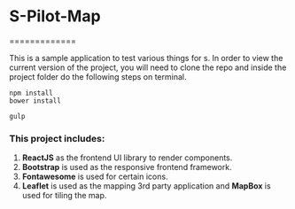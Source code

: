# S-Pilot-Map
=============

This is a sample application to test various things for s. In order to view the current version of the project, you will need to clone the repo and inside the project folder do the following steps on terminal.

```
npm install
bower install

gulp
```

### This project includes:
1. __ReactJS__ as the frontend UI library to render components.
2. __Bootstrap__ is used as the responsive frontend framework.
3. __Fontawesome__ is used for certain icons.
4. __Leaflet__ is used as the mapping 3rd party application and __MapBox__ is used for tiling the map.

